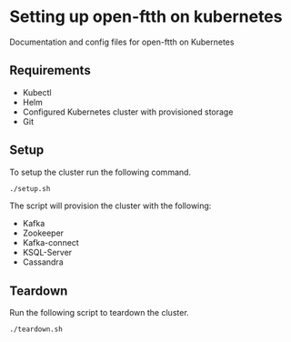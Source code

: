 # Setting up open-ftth on kubernetes

Documentation and config files for open-ftth on Kubernetes

## Requirements

* Kubectl
* Helm
* Configured Kubernetes cluster with provisioned storage
* Git

## Setup

To setup the cluster run the following command.

``` sh
./setup.sh
```

The script will provision the cluster with the following:

* Kafka
* Zookeeper
* Kafka-connect
* KSQL-Server
* Cassandra

## Teardown

Run the following script to teardown the cluster.

``` sh
./teardown.sh
```
